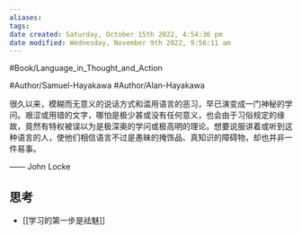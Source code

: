 ```yaml
---
aliases: 
tags: 
date created: Saturday, October 15th 2022, 4:54:36 pm
date modified: Wednesday, November 9th 2022, 9:56:11 am
---
```

#Book/Language_in_Thought_and_Action 

#Author/Samuel-Hayakawa 
#Author/Alan-Hayakawa 

很久以来，模糊而无意义的说话方式和滥用语言的恶习，早已演变成一门神秘的学问。艰涩或用错的文字，哪怕是极少甚或没有任何意义，也会由于习俗规定的缘故，竟然有特权被误以为是极深奥的学问或极高明的理论。想要说服讲着或听到这种语言的人，使他们相信语言不过是愚昧的掩饰品、真知识的障碍物，却也并非一件易事。

—— John Locke

## 思考
- [[学习的第一步是祛魅]]
